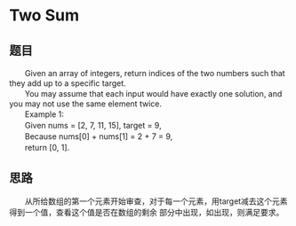 
# Two Sum

## 题目
　　Given an array of integers, return indices of the two numbers such that they add up to a specific target.</br>
　　You may assume that each input would have exactly one solution, and you may not use the same element twice.</br>
　　Example 1: </br>
　　Given nums = [2, 7, 11, 15], target = 9,</br>
　　Because nums[0] + nums[1] = 2 + 7 = 9, </br>
　　return [0, 1].</br>
## 思路
　　从所给数组的第一个元素开始审查，对于每一个元素，用target减去这个元素得到一个值，查看这个值是否在数组的剩余
部分中出现，如出现，则满足要求。</br>